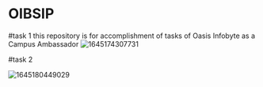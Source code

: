 # OIBSIP

#task 1
this repository is for accomplishment of tasks of  Oasis Infobyte as a Campus Ambassador
![1645174307731](https://user-images.githubusercontent.com/98543272/154651322-b0c9cf35-a45b-4ed3-b4ff-9cc81f97bda5.jpg)




#task 2

![1645180449029](https://user-images.githubusercontent.com/98543272/154666535-63528af9-e17b-47c6-8f02-fccd1f0901d5.jpg)
